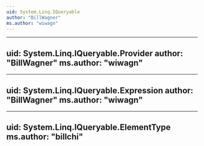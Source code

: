 ```yaml
---
uid: System.Linq.IQueryable
author: "BillWagner"
ms.author: "wiwagn"
---
```


---
uid: System.Linq.IQueryable.Provider
author: "BillWagner"
ms.author: "wiwagn"
---

---
uid: System.Linq.IQueryable.Expression
author: "BillWagner"
ms.author: "wiwagn"
---

---
uid: System.Linq.IQueryable.ElementType
ms.author: "billchi"
---
